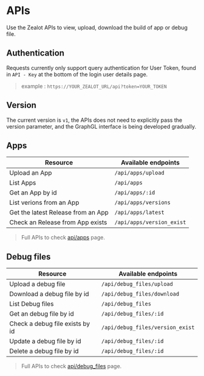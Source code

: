 # APIs

Use the Zealot APIs to view, upload, download the build of app or debug file.

## Authentication

Requests currently only support query authentication for User Token, found in `API - Key` at the bottom of the login user details page.

> example : `https://YOUR_ZEALOT_URL/api?token=YOUR_TOKEN`

## Version

The current version is `v1`, the APIs does not need to explicitly pass the version parameter,
and the GraphGL interface is being developed gradually.

## Apps

Resource | Available endpoints
---|---
Upload an App | `/api/apps/upload`
List Apps | `/api/apps`
Get an App by id | `/api/apps/:id`
List verions from an App | `/api/apps/versions`
Get the latest Release from an App | `/api/apps/latest`
Check an Release from App exists | `/api/apps/version_exist`

> Full APIs to check [api/apps](/docs/developer-guide/api/apps) page.

## Debug files

Resource | Available endpoints
---|---
Upload a debug file | `/api/debug_files/upload`
Download a debug file by id | `/api/debug_files/download`
List Debug files | `/api/debug_files`
Get an debug file by id | `/api/debug_files/:id`
Check a debug file exists by id | `/api/debug_files/version_exist`
Update a debug file by id | `/api/debug_files/:id`
Delete a debug file by id  | `/api/debug_files/:id`

> Full APIs to check [api/debug_files](/docs/developer-guide/api/debug_files) page.
